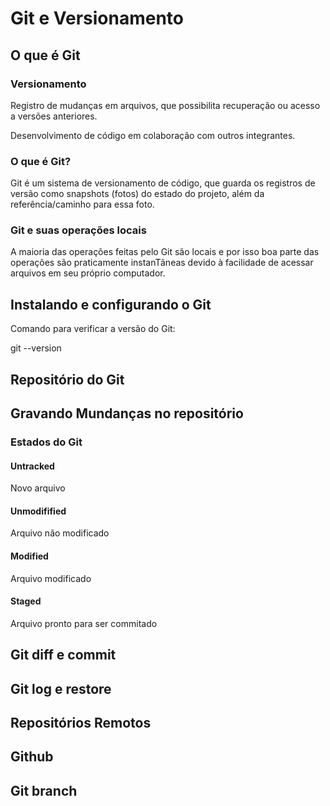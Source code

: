 # Git e Versionamento

## O que é Git

### Versionamento

Registro de mudanças em arquivos, que possibilita recuperação ou acesso a versões anteriores.

Desenvolvimento de código em colaboração com outros integrantes.

### O que é Git?

Git é um sistema de versionamento de código, que guarda os registros de versão como snapshots (fotos) do estado do projeto, além da referência/caminho para essa foto.

### Git e suas operações locais

A maioria das operações feitas pelo Git são locais e por isso boa parte das operações são praticamente instanTãneas devido à facilidade de acessar arquivos em seu próprio computador.

## Instalando e configurando o Git

Comando para verificar a versão do Git:

git --version

## Repositório do Git

## Gravando Mundanças no repositório

### Estados do Git

#### Untracked 

Novo arquivo

#### Unmodifified

Arquivo não modificado

#### Modified

Arquivo modificado

#### Staged

Arquivo pronto para ser commitado

## Git diff e commit

## Git log e restore

## Repositórios Remotos

## Github

## Git branch